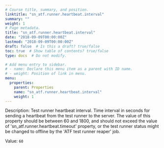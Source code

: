 ```yaml
---
# Course title, summary, and position.
linktitle: "sn_atf.runner.heartbeat.interval"
summary: ""
weight: 1
# Page metadata.
title: "sn_atf.runner.heartbeat.interval"
date: "2018-09-09T00:00:00Z"
lastmod: "2018-09-09T00:00:00Z"
draft: false  # Is this a draft? true/false
toc: true  # Show table of contents? true/false
type: docs  # Do not modify.

# Add menu entry to sidebar.
# - name: Declare this menu item as a parent with ID name.
# - weight: Position of link in menu.
menu:
  properties:
    parent: Properties
    name: "sn_atf.runner.heartbeat.interval"
    weight: 1
---
```


Description: Test runner heartbeat interval. Time interval in seconds for sending a heartbeat from the test runner to the server. The value of this property should be between 60 and 1800, and should not exceed the value of 'sn_atf.runner.heartbeat.timeout' property, or the test runner status might be changed to offline by the 'ATF test runner reaper' job.


Value: `60`